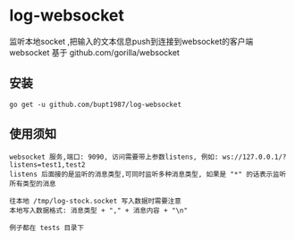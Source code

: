 # log-websocket
监听本地socket ,把输入的文本信息push到连接到websocket的客户端    
websocket 基于 github.com/gorilla/websocket  

## 安装
`go get -u github.com/bupt1987/log-websocket`

## 使用须知
~~~~
websocket 服务,端口: 9090, 访问需要带上参数listens, 例如: ws://127.0.0.1/?listens=test1,test2
listens 后面接的是监听的消息类型,可同时监听多种消息类型, 如果是 "*" 的话表示监听所有类型的消息

往本地 /tmp/log-stock.socket 写入数据时需要注意
本地写入数据格式: 消息类型 + "," + 消息内容 + "\n"

例子都在 tests 目录下

~~~~

